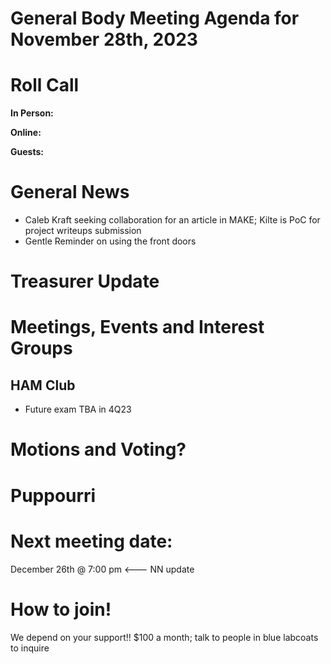 # General Body Meeting Agenda for November 28th, 2023
# Roll Call
**In Person:**

**Online:** 

**Guests:** 

# General News
- Caleb Kraft seeking collaboration for an article in MAKE; Kilte is PoC for project writeups submission
- Gentle Reminder on using the front doors

  
# Treasurer Update

# Meetings, Events and Interest Groups


## HAM Club
- Future exam TBA in 4Q23
  
# Motions and Voting?

    
# Puppourri


# Next meeting date:
December 26th @ 7:00 pm <--- NN update

# How to join!
We depend on your support!! $100 a month; talk to people in blue labcoats to inquire
